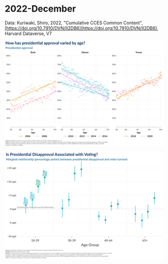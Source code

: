 # 2022-December
 
 Data: Kuriwaki, Shiro, 2022, "Cumulative CCES Common Content", [https://doi.org/10.7910/DVN/II2DB6](https://doi.org/10.7910/DVN/II2DB6), Harvard Dataverse, V7
 
![Presidential Approval](https://github.com/jamesohawkins/FastFact-2022-December/blob/main/Output/presidential_approval.png?raw=true)

![Presidential Dispproval and Voting](https://github.com/jamesohawkins/FastFact-2022-December/blob/main/Output/disapproved.png?raw=true)

